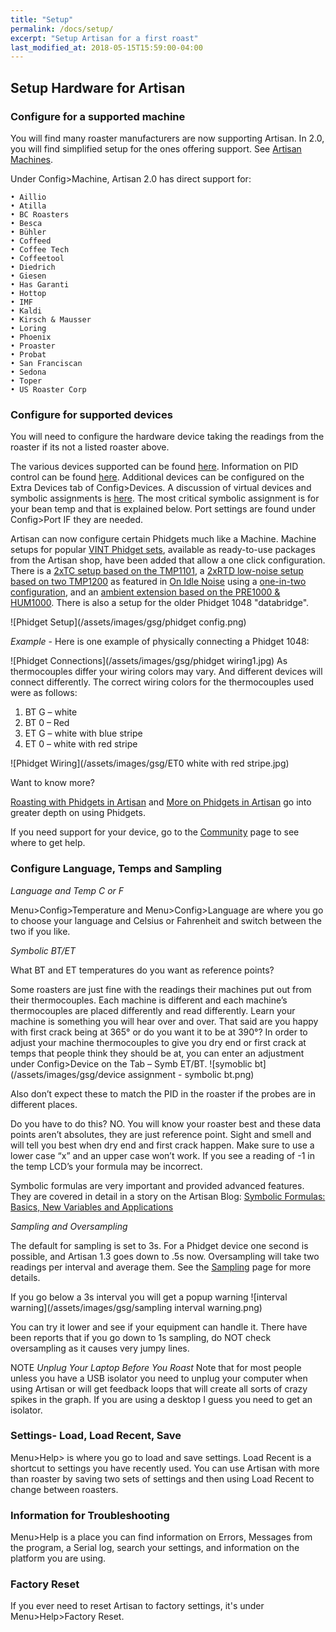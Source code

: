 ```yaml
---
title: "Setup"
permalink: /docs/setup/
excerpt: "Setup Artisan for a first roast"
last_modified_at: 2018-05-15T15:59:00-04:00
---
```


## Setup Hardware for Artisan

### Configure for a supported machine

You will find many roaster manufacturers are now supporting Artisan.  In 2.0, you will find simplified setup for the ones offering support.  See [Artisan Machines](https://artisan-scope.org/machines/).

Under Config>Machine, Artisan 2.0 has direct support for:

	• Aillio
	• Atilla
	• BC Roasters
	• Besca
	• Bühler
	• Coffeed
	• Coffee Tech
	• Coffeetool
	• Diedrich
	• Giesen
	• Has Garanti
	• Hottop
	• IMF
	• Kaldi
	• Kirsch & Mausser
	• Loring
	• Phoenix
	• Proaster
	• Probat
	• San Franciscan
	• Sedona
	• Toper
	• US Roaster Corp

### Configure for supported devices

You will need to configure the hardware device taking the readings from the roaster if its not a listed roaster above. 

The various devices supported can be found [here](https://artisan-roasterscope.blogspot.com/2013/06/device-selection.html). Information on PID control can be found [here](https://artisan-roasterscope.blogspot.com/2016/11/pid-control.html).  Additional devices can be configured on the Extra Devices tab of Config>Devices.   A discussion of virtual devices and symbolic assignments is [here](https://artisan-roasterscope.blogspot.com/2014/04/virtual-devices-and-symbolic-assignments.html). The most critical symbolic assignment is for your bean temp and that is explained below.
Port settings are found under Config>Port IF they are needed.

Artisan can now configure certain Phidgets much like a Machine. Machine setups for popular [VINT Phidget sets](https://artisan-scope.org/devices/phidget-sets/), available as ready-to-use packages from the Artisan shop, have been added that allow a one click configuration. There is a [2xTC setup based on the TMP1101](https://artisan-scope.org/phidgets/2x-tc-set/), a [2xRTD low-noise setup based on two TMP1200](https://artisan-scope.org/phidgets/2x-rtd-set/) as featured in [On Idle Noise](https://artisan-roasterscope.blogspot.com/2019/03/on-idle-noise.html) using a [one-in-two configuration](https://artisan-roasterscope.blogspot.com/2019/11/symbolic-formulas-basics-new-variables.html#one-in-two), and an [ambient extension based on the PRE1000 & HUM1000](https://artisan-scope.org/phidgets/ambient-extension/). There is also a setup for the older Phidget 1048 "databridge".

![Phidget Setup](/assets/images/gsg/phidget config.png)

*Example* - Here is one example of physically connecting a Phidget 1048:

![Phidget Connections](/assets/images/gsg/phidget wiring1.jpg) As thermocouples differ your wiring colors may vary.  And different devices will connect differently.
The correct wiring colors for the thermocouples used were as follows:

1. BT G – white
2. BT 0 – Red
3. ET G – white with blue stripe
4. ET 0 – white with red stripe


![Phidget Wiring](/assets/images/gsg/ET0 white with red stripe.jpg)


Want to know more?

[Roasting with Phidgets in Artisan](https://artisan-roasterscope.blogspot.com/2017/12/roasting-with-phidgets.html) and [More on Phidgets in Artisan](https://artisan-roasterscope.blogspot.de/2017/12/more-phidgets.html) go into greater depth on using Phidgets.  

If you need support for your device, go to the [Community](https://artisan-scope.org/docs/community/) page to see where to get help.  


### Configure Language, Temps and Sampling

*Language and Temp C or F*

Menu>Config>Temperature and Menu>Config>Language are where you go to choose your language and Celsius or Fahrenheit and switch between the two if you like.  

*Symbolic BT/ET*

What BT and ET temperatures do you want as reference points?  

Some roasters are just fine with the readings their machines put out from their thermocouples.  Each machine is different and each machine’s thermocouples are placed differently and read differently.  Learn your machine is something you will hear over and over.  That said are you happy with first crack being at 365° or do you want it to be at 390°?  In order to adjust your machine thermocouples to give you dry end or first crack at temps that people think they should be at, you can enter an adjustment under Config>Device on the Tab – Symb ET/BT.  ![symoblic bt](/assets/images/gsg/device assignment - symbolic bt.png)

Also don’t expect these to match the PID in the roaster if the probes are in different places.

Do you have to do this? NO.    You will know your roaster best and these data points aren’t absolutes, they are just reference point.  Sight and smell and will tell you best when dry end and first crack happen.  Make sure to use a lower case “x” and an upper case won’t work.  If you see a reading of -1 in the temp LCD’s your formula may be incorrect.

Symbolic formulas are very important and provided advanced features.  They are covered in detail in a story on the Artisan Blog:
[Symbolic Formulas: Basics, New Variables and Applications](https://artisan-roasterscope.blogspot.com/2019/11/symbolic-formulas-basics-new-variables.html)

*Sampling and Oversampling*

The default for sampling is set to 3s.  For a Phidget device one second is possible, and Artisan 1.3 goes down to .5s now.  Oversampling will take two readings per interval and average them.  See the [Sampling](https://artisan-scope.org/docs/sampling/) page for more details.  

If you go below a 3s interval you will get a popup warning ![interval warning](/assets/images/gsg/sampling interval warning.png)


You can try it lower and see if your equipment can handle it.  There have been reports that if you go down to 1s sampling, do NOT check oversampling as it causes very jumpy lines.  



NOTE *Unplug Your Laptop Before You Roast*
Note that for most people unless you have a USB isolator you need to unplug your computer when using Artisan or will get feedback loops that will create all sorts of crazy spikes in the graph.  If you are using a desktop I guess you need to get an isolator.  

### Settings- Load, Load Recent, Save

Menu>Help> is where you go to load and save settings.  Load Recent is a shortcut to settings you have recently used. You can use Artisan with more than roaster by saving two sets of settings and then using Load Recent to change between roasters.   

### Information for Troubleshooting

Menu>Help is a place you can find information on Errors, Messages from the program, a Serial log, search your settings, and information on the platform you are using.  

### Factory Reset

If you ever need to reset Artisan to factory settings, it's under Menu>Help>Factory Reset.  
